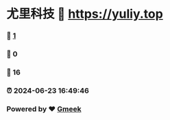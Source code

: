 # 尤里科技 :link: https://yuliy.top
### :page_facing_up: [1](https://telltear.github.io/telltearown.github.io/tag.html) 
### :speech_balloon: 0 
### :hibiscus: 16 
### :alarm_clock: 2024-06-23 16:49:46 
### Powered by :heart: [Gmeek](https://github.com/Meekdai/Gmeek)
